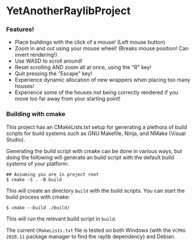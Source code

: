 # YetAnotherRaylibProject
 
### Features!

- Place buildings with the click of a mouse! (Left mouse button)
- Zoom in and out using your mouse wheel! (Breaks mouse position! Can invert rendering!)
- Use WASD to scroll around!
- Reset scrolling AND zoom all at once, using the "R" key!
- Quit pressing the "Escape" key!
- Experience dynamic allocation of new wrappers when placing too many houses!
- Experience some of the houses not being correctly rendered if you move too far away from your starting point!

### Building with cmake

This project has an CMakeLists.txt setup for generating a plethora of build scripts for build systems
such as GNU Makefile, Ninja, and NMake (Visual Studio).

Generating the build script with cmake can be done in various ways, but doing the following will
generate an build script with the default build systems of your platform:
```
## Assuming you are in project root
$ cmake -S . -B build
```
This will create an directory `build` with the build scripts. You can start the build process with
cmake:
```
$ cmake --build ./build/
```
This will run the relevant build script in `build`.

The current `CMakeLists.txt` file is tested on both Windows (with the `VCPKG 2020.11` package manager
to find the raylib dependency) and Debian.

